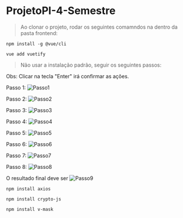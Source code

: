 # ProjetoPI-4-Semestre

> Ao clonar o projeto, rodar os seguintes comamndos na dentro da pasta frontend:

```
npm install -g @vue/cli
```

```
vue add vuetify
```

> Não usar a instalação padrão, seguir os seguintes passos:

Obs: Clicar na tecla "Enter" irá confirmar as ações. 

Passo 1:
![Passo1](https://github.com/LuluFLopes/ProjetoPI-4-Semestre/assets/92643928/3e71d66b-d560-4977-862c-bbb36a624e41)

Passo 2:
![Passo2](https://github.com/LuluFLopes/ProjetoPI-4-Semestre/assets/92643928/18c235c7-f711-4df9-b10e-2e7a1c664069)

Passo 3:
![Passo3](https://github.com/LuluFLopes/ProjetoPI-4-Semestre/assets/92643928/9738b372-3e67-421a-8299-a7e0fcbedd6b)

Passo 4:
![Passo4](https://github.com/LuluFLopes/ProjetoPI-4-Semestre/assets/92643928/e32af2a7-758e-487c-bfa3-df254edb4e6d)

Passo 5:
![Passo5](https://github.com/LuluFLopes/ProjetoPI-4-Semestre/assets/92643928/e04c41e6-567a-4b95-ac89-4657a7558e69)

Passo 6:
![Passo6](https://github.com/LuluFLopes/ProjetoPI-4-Semestre/assets/92643928/e15f2910-6a27-42e6-847a-35d74444591c)

Passo 7:
![Passo7](https://github.com/LuluFLopes/ProjetoPI-4-Semestre/assets/92643928/2d73533f-723c-4190-a96e-4b1cf6ac5ea1)

Passo 8:
![Passo8](https://github.com/LuluFLopes/ProjetoPI-4-Semestre/assets/92643928/f7784818-8fe9-4531-88c1-4de88d454208)

O resultado final deve ser
![Passo9](https://github.com/LuluFLopes/ProjetoPI-4-Semestre/assets/92643928/9e596d34-179c-4175-97c9-cfd21f761b64)

```
npm install axios
```

```
npm install crypto-js
```

```
npm install v-mask
```
